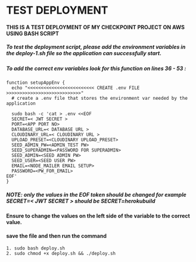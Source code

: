 # TEST DEPLOYMENT

#### THIS IS A TEST DEPLOYMENT OF MY CHECKPOINT PROJECT ON AWS USING BASH SCRIPT

##### To test the deployment script, please add the environment variables in the deploy-1.sh file so the application can successfully start.

##### To add the correct env variables look for this function on lines 36 - 53 :

```
function setupAppEnv {
  echo "<<<<<<<<<<<<<<<<<<<<<<<<< CREATE .env FILE  >>>>>>>>>>>>>>>>>>>>>>>>>>>>"
  # create a .env file that stores the environment var needed by the application

  sudo bash -c 'cat > .env <<EOF
  SECRET=< JWT SECRET >
  PORT=<APP PORT NO>
  DATABASE_URL=< DATABASE URL >
  CLOUDINARY_URL=< CLOUDINARY URL >
  UPLOAD_PRESET=<CLOUDINARY UPLOAD_PRESET>
  SEED_ADMIN_PW=<ADMIN_TEST PW>
  SEED_SUPERADMIN=<PASSWORD FOR SUPERADMIN>
  SEED_ADMIN=<SEED ADMIN PW>
  SEED_USER=<SEED USER PW>
  EMAIL=<NODE_MAILER EMAIL SETUP>
  PASSWORD=<PW_FOR_EMAIL>
EOF'
}
```

##### NOTE: only the values in the EOF token should be changed for example SECRET=< JWT SECRET > should be SECRET=herokubuild

#### Ensure to change the values on the left side of the variable to the correct value.

#### save the file and then run the command

```
1. sudo bash deploy.sh
2. sudo chmod +x deploy.sh && ./deploy.sh
```
